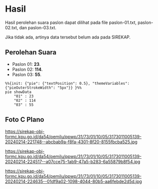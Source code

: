 # Hasil

Hasil perolehan suara paslon dapat dilihat pada file paslon-01.txt, paslon-02.txt, dan paslon-03.txt.

Jika tidak ada, artinya data tersebut belum ada pada SIREKAP.

## Perolehan Suara

 * Paslon 01: **23**.
 * Paslon 02: **114**.
 * Paslon 03: **55**.

```mermaid
%%{init: {"pie": {"textPosition": 0.5}, "themeVariables": {"pieOuterStrokeWidth": "5px"}} }%%
pie showData
    "01" : 23
    "02" : 114
    "03" : 55
```
## Foto C Plano

https://sirekap-obj-formc.kpu.go.id/da54/pemilu/ppwp/31/73/01/10/05/3173011005139-20240214-221748--abcbab9a-f8fa-4301-8f20-8155fbcba525.jpg

https://sirekap-obj-formc.kpu.go.id/da54/pemilu/ppwp/31/73/01/10/05/3173011005139-20240214-224517--a07cce75-1ab9-47a5-b283-6a55879b8f54.jpg

https://sirekap-obj-formc.kpu.go.id/da54/pemilu/ppwp/31/73/01/10/05/3173011005139-20240214-224635--01df9a02-1098-4044-80b5-aa6febde2d5d.jpg
